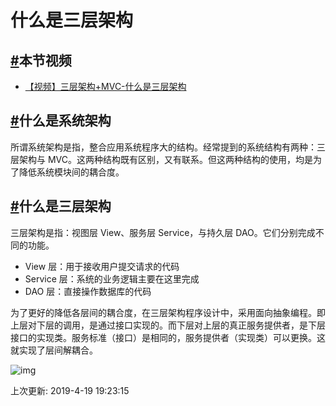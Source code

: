 # 什么是三层架构

## [#](https://funtl.com/zh/mvc/#本节视频)本节视频

- [【视频】三层架构+MVC-什么是三层架构](https://www.bilibili.com/video/av24480245/)

## [#](https://funtl.com/zh/mvc/#什么是系统架构)什么是系统架构

所谓系统架构是指，整合应用系统程序大的结构。经常提到的系统结构有两种：三层架构与 MVC。这两种结构既有区别，又有联系。但这两种结构的使用，均是为了降低系统模块间的耦合度。

## [#](https://funtl.com/zh/mvc/#什么是三层架构-2)什么是三层架构

三层架构是指：视图层 View、服务层 Service，与持久层 DAO。它们分别完成不同的功能。

- View 层：用于接收用户提交请求的代码
- Service 层：系统的业务逻辑主要在这里完成
- DAO 层：直接操作数据库的代码

为了更好的降低各层间的耦合度，在三层架构程序设计中，采用面向抽象编程。即上层对下层的调用，是通过接口实现的。而下层对上层的真正服务提供者，是下层接口的实现类。服务标准（接口）是相同的，服务提供者（实现类）可以更换。这就实现了层间解耦合。

![img](https://funtl.com/assets/Lusifer2018060421090001.png)

上次更新: 2019-4-19 19:23:15